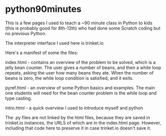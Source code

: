 # python90minutes
This is a few pages I used to teach a ~90 minute class in Python to kids (this is probably good for 8th-12th) who had done some Scratch coding but no previous Python. 

The interpreter interface I used here is trinket.io

Here's a manifest of some the files:

index.html - contains an overview of the problem to be solved, which is a jelly bean counter. The user gives a number of beans, and then a while loop repeats, asking the user how many beans they ate. When the number of beans is zero, the while loop condition is satisfied, and it exits. 

pyref.html - an overview of some Python basics and examples. The main one students will need for the bean counter problem is the while loop and type casting. 

intro.html - a quick overview I used to introduce myself and python
    
The .py files are not linked by the html files, because they are saved in trinket.io instances, the URLS of which are in the index.html page. However, including that code here to preserve it in case trinket.io doesn't save it. 
